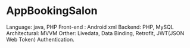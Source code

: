 # AppBookingSalon
Language: java, PHP  Front-end : Android xml  Backend: PHP, MySQL  Architectural: MVVM  Orther: Livedata, Data Binding, Retrofit, JWT(JSON Web Token) Authentication.

